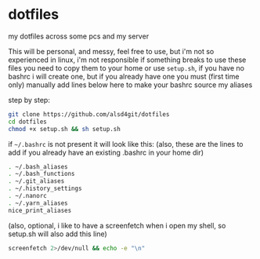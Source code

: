 # dotfiles
my dotfiles across some pcs and my server

This will be personal, and messy, feel free to use, but i'm not so experienced in linux, i'm not responsible if something breaks
to use these files you need to copy them to your home or use ```setup.sh```, if you have no bashrc i will create one, but if you already have one you must (first time only) manually add lines below here to make your bashrc source my aliases

step by step:
```sh
git clone https://github.com/alsd4git/dotfiles
cd dotfiles
chmod +x setup.sh && sh setup.sh
```

if ```~/.bashrc``` is not present it will look like this: 
(also, these are the lines to add if you already have an existing .bashrc in your home dir)
```sh
. ~/.bash_aliases
. ~/.bash_functions
. ~/.git_aliases
. ~/.history_settings
. ~/.nanorc
. ~/.yarn_aliases
nice_print_aliases
```

(also, optional, i like to have a screenfetch when i open my shell, so setup.sh will also add this line)

```sh
screenfetch 2>/dev/null && echo -e "\n"
```